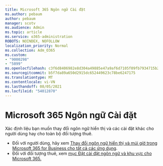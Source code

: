 ```yaml
---
title: Microsoft 365 Ngôn ngữ Cài đặt
ms.author: pebaum
author: pebaum
manager: scotv
ms.audience: Admin
ms.topic: article
ms.service: o365-administration
ROBOTS: NOINDEX, NOFOLLOW
localization_priority: Normal
ms.collection: Adm_O365
ms.custom:
- "9000298"
- "5899"
ms.openlocfilehash: c3f6d8406982e8d304a49885e47a9af6d7105f09fb7934715b29777069d52726
ms.sourcegitcommit: b5f7da89a650d2915dc652449623c78be6247175
ms.translationtype: MT
ms.contentlocale: vi-VN
ms.lasthandoff: 08/05/2021
ms.locfileid: "54012870"
---
```

# <a name="microsoft-365-language-settings"></a>Microsoft 365 Ngôn ngữ Cài đặt

Xác định liệu bạn muốn thay đổi ngôn ngữ hiển thị và các cài đặt khác cho người dùng hay cho toàn bộ đối tượng thuê.

- Đối với người dùng, hãy xem [Thay đổi ngôn ngữ hiển thị và múi giờ trong Microsoft 365 for Business cho tất cả các ứng dụng](https://support.microsoft.com/office/6f238bff-5252-441e-b32b-655d5d85d15b).
- Đối với đối tượng thuê, xem [mục Đặt cài đặt ngôn ngữ và khu vực cho Microsoft 365.](https://docs.microsoft.com/office365/troubleshoot/access-management/set-language-and-region)
